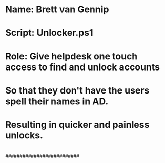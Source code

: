 #
#	Name:  Brett van Gennip
#	Script:	Unlocker.ps1
#
#	Role:  Give helpdesk one touch access to find and unlock accounts
#			So that they don't have the users spell their names in AD.
#			Resulting in quicker and painless unlocks.
#
##########################
